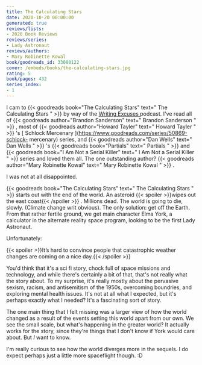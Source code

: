 ```yaml
---
title: The Calculating Stars
date: 2020-10-20 00:00:00
generated: true
reviews/lists:
- 2020 Book Reviews
reviews/series:
- Lady Astronaut
reviews/authors:
- Mary Robinette Kowal
book/goodreads_id: 33080122
cover: /embeds/books/the-calculating-stars.jpg
rating: 5
book/pages: 432
series_index:
- 1
---
```

I cam to {{< goodreads book="The Calculating Stars" text=" The Calculating Stars " >}} by way of the [ Writing Excuses ](https://writingexcuses.com/) podcast. I've read all of {{< goodreads author="Brandon Sanderson" text=" Brandon Sanderson " >}} , most of {{< goodreads author="Howard Tayler" text=" Howard Tayler " >}} 's [ Schlock Mercenary ](https://www.goodreads.com/series/50869-schlock- mercenary) series, and {{< goodreads author="Dan Wells" text=" Dan Wells " >}} 's {{< goodreads book="Partials" text=" Partials " >}} and {{< goodreads book="I Am Not a Serial Killer" text=" I Am Not a Serial Killer " >}} series and loved them all. The one outstanding author? {{< goodreads author="Mary Robinette Kowal" text=" Mary Robinette Kowal " >}} .  

I was not at all disappointed.  

<!--more-->

{{< goodreads book="The Calculating Stars" text=" The Calculating Stars " >}} starts out with the end of the world. An asteroid  {{< spoiler >}}wipes out the east coast{{< /spoiler >}}  . Millions dead. The world is going to die, slowly. (Climate change writ obvious). The only solution: get off the Earth. From that rather fertile ground, we get main character Elma York, a calculator in the alternate reality space program, looking to be the first Lady Astronaut.  

Unfortunately:  

{{< spoiler >}}It’s hard to convince people that catastrophic weather changes are coming on a nice day.{{< /spoiler >}}  

You'd think that it's a sci fi story, chock full of space missions and technology, and while there's certainly a bit of that, that's not really what the story about. To my surprise, it's really mostly about the pervasive sexism, racism, and antisemitism of the 1950s, overcoming boundries, and exploring mental health issues. It's not at all what I expected, but it's perhaps exactly what I needed? It's a fascinating sort of story.  

The one main thing that I felt missing was a larger view of how the world changed as a result of the events setting this world apart from our own. We see the small scale, but what's happening in the greater world? It actually works for the story, since they're things that I don't know if York would care about. But _I_ want to know.  

I'm really curious to see how the world diverges more in the sequels. I do expect perhaps just a little more spaceflight though. :D